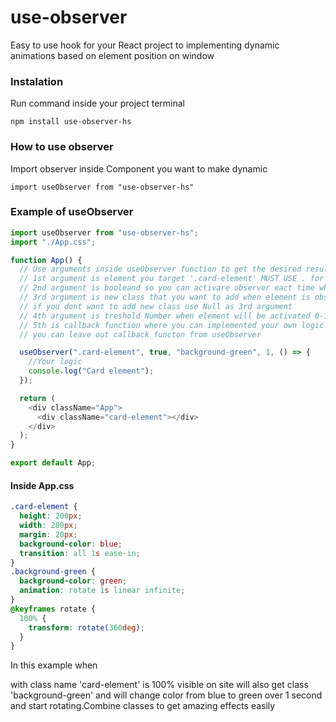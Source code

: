 ﻿# use-observer

Easy to use hook for your React project to implementing dynamic animations based on element position on window

### Instalation

Run command inside your project terminal

``` 
npm install use-observer-hs 
```

### How to use observer

Import observer inside Component you want to make dynamic

```
import useObserver from "use-observer-hs"
```

### Example of useObserver

```JavaScript
import useObserver from "use-observer-hs";
import "./App.css";

function App() {
  // Use arguments inside useObserver function to get the desired result
  // 1st argument is element you target '.card-element' MUST USE . for class and # for id
  // 2nd argument is booleand so you can activare observer eact time when element  is observed or only first time
  // 3rd argument is new class that you want to add when element is observed 'new-class' DO NOT USE . in class name
  // if you dont want to add new class use Null as 3rd argument
  // 4th argument is treshold Number when element will be activated 0-1 1=100% of element visible 
  // 5th is callback function where you can implemented your own logic that will be activated 
  // you can leave out callback functon from useObserver

  useObserver(".card-element", true, "background-green", 1, () => {
    //Your logic
    console.log("Card element");
  });

  return (
    <div className="App">
      <div className="card-element"></div>
    </div>
  );
}

export default App;

```
#### Inside App.css
```CSS
.card-element {
  height: 200px;
  width: 200px;
  margin: 20px;
  background-color: blue;
  transition: all 1s ease-in;
}
.background-green {
  background-color: green;
  animation: rotate 1s linear infinite;
}
@keyframes rotate {
  100% {
    transform: rotate(360deg);
  }
}
```
In this example when <div> with class name 'card-element' is 100% visible on site will also get class 'background-green' and will change color from blue to green over 1 second and start rotating.Combine classes to get amazing effects easily
